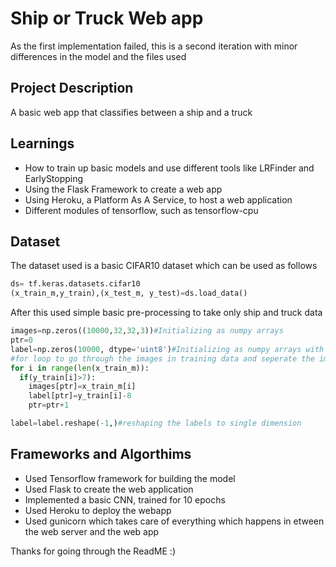 # Ship or Truck Web app 

As the first implementation failed, this is a second iteration with minor differences in the model and the files used

## Project Description
A basic web app that classifies between a ship and a truck

## Learnings
* How to train up basic models and use different tools like LRFinder and EarlyStopping
* Using the Flask Framework to create a web app
* Using Heroku, a Platform As A Service, to host a web application
* Different modules of tensorflow, such as tensorflow-cpu

## Dataset
The dataset used is a basic CIFAR10 dataset which can be used as follows

```python
ds= tf.keras.datasets.cifar10
(x_train_m,y_train),(x_test_m, y_test)=ds.load_data()
```
After this used simple basic pre-processing to take only ship and truck data

```python
images=np.zeros((10000,32,32,3))#Initializing as numpy arrays
ptr=0
label=np.zeros(10000, dtype='uint8')#Initializing as numpy arrays with similar datatype as y_train
#for loop to go through the images in training data and seperate the images of ship and truck from the rest 
for i in range(len(x_train_m)):
  if(y_train[i]>7):
    images[ptr]=x_train_m[i]
    label[ptr]=y_train[i]-8
    ptr=ptr+1

label=label.reshape(-1,)#reshaping the labels to single dimension
```

## Frameworks and Algorthims
* Used Tensorflow framework for building the model
* Used Flask to create the web application
* Implemented a basic CNN, trained for 10 epochs
* Used Heroku to deploy the webapp
* Used gunicorn which takes care of everything which happens in etween the web server and the web app

Thanks for going through the ReadME :)
